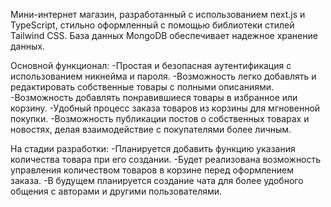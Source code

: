 Мини-интернет магазин, разработанный с использованием next.js и TypeScript, стильно оформленный с помощью библиотеки стилей Tailwind CSS. База данных MongoDB обеспечивает надежное хранение данных.

Основной функционал:
-Простая и безопасная аутентификация с использованием никнейма и пароля.
-Возможность легко добавлять и редактировать собственные товары с полными описаниями.
-Возможность добавлять понравившиеся товары в избранное или корзину.
-Удобный процесс заказа товаров из корзины для мгновенной покупки.
-Возможность публикации постов о собственных товарах и новостях, делая взаимодействие с покупателями более личным.


На стадии разработки:
-Планируется добавить функцию указания количества товара при его создании.
-Будет реализована возможность управления количеством товаров в корзине перед оформлением заказа.
-В будущем планируется создание чата для более удобного общения с авторами и другими пользователями.
